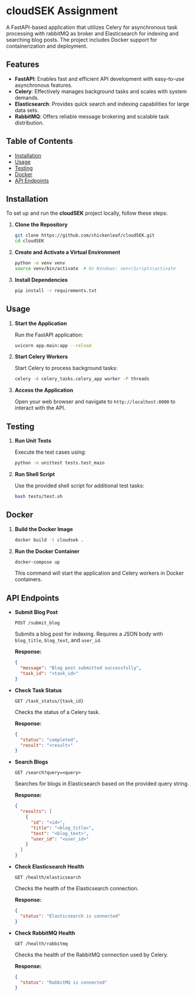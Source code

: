# cloudSEK Assignment

A FastAPI-based application that utilizes Celery for asynchronous task processing with rabbitMQ as broker and Elasticsearch for indexing and searching blog posts. The project includes Docker support for containerization and deployment.

## Features

- **FastAPI**: Enables fast and efficient API development with easy-to-use asynchronous features.
- **Celery**: Effectively manages background tasks and scales with system demands.
- **Elasticsearch**: Provides quick search and indexing capabilities for large data sets.
- **RabbitMQ**: Offers reliable message brokering and scalable task distribution.

## Table of Contents

- [Installation](#installation)
- [Usage](#usage)
- [Testing](#testing)
- [Docker](#docker)
- [API Endpoints](#api-endpoints)

## Installation

To set up and run the **cloudSEK** project locally, follow these steps:

1. **Clone the Repository**

   ```bash
   git clone https://github.com/chickenleaf/cloudSEK.git
   cd cloudSEK
   ```

2. **Create and Activate a Virtual Environment**

   ```bash
   python -m venv venv
   source venv/bin/activate  # On Windows: venv\Scripts\activate
   ```

3. **Install Dependencies**

   ```bash
   pip install -r requirements.txt
   ```

## Usage

1. **Start the Application**

   Run the FastAPI application:

   ```bash
   uvicorn app.main:app --reload
   ```

2. **Start Celery Workers**

   Start Celery to process background tasks:

   ```bash
   celery -A celery_tasks.celery_app worker -P threads
   ```

3. **Access the Application**

   Open your web browser and navigate to `http://localhost:8000` to interact with the API.

## Testing

1. **Run Unit Tests**

   Execute the test cases using:

   ```bash
   python -m unittest tests.test_main
   ```

2. **Run Shell Script**

   Use the provided shell script for additional test tasks:

   ```bash
   bash tests/test.sh
   ```

## Docker

1. **Build the Docker Image**

   ```bash
   docker build -t cloudsek .
   ```

2. **Run the Docker Container**

   ```bash
   docker-compose up
   ```

   This command will start the application and Celery workers in Docker containers.

## API Endpoints

- **Submit Blog Post**

  `POST /submit_blog`

  Submits a blog post for indexing. Requires a JSON body with `blog_title`, `blog_text`, and `user_id`.

  **Response:**

  ```json
  {
    "message": "Blog post submitted successfully",
    "task_id": "<task_id>"
  }
  ```

- **Check Task Status**

  `GET /task_status/{task_id}`

  Checks the status of a Celery task.

  **Response:**

  ```json
  {
    "status": "completed",
    "result": "<result>"
  }
  ```

- **Search Blogs**

  `GET /search?query=<query>`

  Searches for blogs in Elasticsearch based on the provided query string.

  **Response:**

  ```json
  {
    "results": [
      {
        "id": "<id>",
        "title": "<blog_title>",
        "text": "<blog_text>",
        "user_id": "<user_id>"
      }
    ]
  }
  ```

- **Check Elasticsearch Health**

  `GET /health/elasticsearch`

  Checks the health of the Elasticsearch connection.

  **Response:**

  ```json
  {
    "status": "Elasticsearch is connected"
  }
  ```

- **Check RabbitMQ Health**

  `GET /health/rabbitmq`

  Checks the health of the RabbitMQ connection used by Celery.

  **Response:**

  ```json
  {
    "status": "RabbitMQ is connected"
  }
  ```


